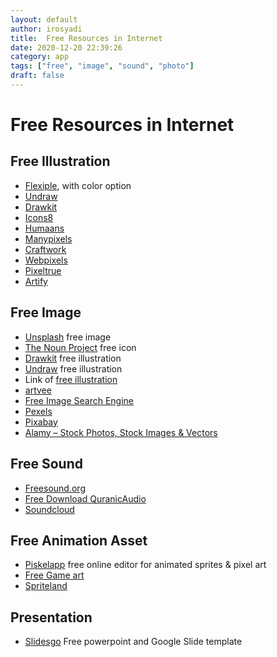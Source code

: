 ```yaml
---
layout: default
author: irosyadi
title:  Free Resources in Internet
date: 2020-12-20 22:39:26
category: app
tags: ["free", "image", "sound", "photo"]
draft: false
---
```


# Free Resources in Internet

## Free Illustration
- [Flexiple](https://2.flexiple.com/scale/all-illustrations), with color option
- [Undraw](https://undraw.co/illustrations)
- [Drawkit](https://www.drawkit.io/peach)
- [Icons8](https://icons8.com/ouch)
- [Humaans](https://www.humaaans.com/)
- [Manypixels](https://www.manypixels.co/)
- [Craftwork](https://craftwork.design/)
- [Webpixels](https://webpixels.io/illustrations)
- [Pixeltrue](https://www.pixeltrue.com/frontliner-heroes)
- [Artify](https://www.artify.co/illustrations/)

## Free Image
- [Unsplash](https://unsplash.com/) free image
- [The Noun Project](https://thenounproject.com/) free icon
- [Drawkit](https://www.drawkit.io/) free illustration
- [Undraw](https://undraw.co/) free illustration
- Link of [free illustration](https://themeisle.com/blog/free-illustrations/)
- [artvee](https://artvee.com/?)
- [Free Image Search Engine](https://zoomstock.com/)
- [Pexels](https://www.pexels.com/)
- [Pixabay](https://pixabay.com/)
- [Alamy – Stock Photos, Stock Images & Vectors](https://www.alamy.com/)

## Free Sound
- [Freesound.org](https://freesound.org/)
- [Free Download QuranicAudio](https://download.quranicaudio.com/)
- [Soundcloud](https://soundcloud.com)

## Free Animation Asset
- [Piskelapp](https://www.piskelapp.com/) free online editor for animated sprites & pixel art
- [Free Game art](https://www.gameart2d.com/)
- [Spriteland](https://www.spriteland.com/)

## Presentation
- [Slidesgo](https://slidesgo.com/) Free powerpoint and Google Slide template